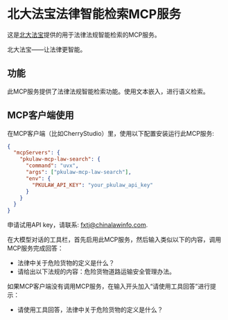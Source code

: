 # 北大法宝法律智能检索MCP服务

这是[北大法宝](https://www.pkulaw.com/)提供的用于法律法规智能检索的MCP服务。

北大法宝——让法律更智能。


## 功能

此MCP服务提供了法律法规智能检索功能。使用文本嵌入，进行语义检索。


## MCP客户端使用

在MCP客户端（比如CherryStudio）里，使用以下配置安装运行此MCP服务:

```json
{
  "mcpServers": {
    "pkulaw-mcp-law-search": {
      "command": "uvx",
      "args": ["pkulaw-mcp-law-search"],
      "env": {
        "PKULAW_API_KEY": "your_pkulaw_api_key"
      }
    }
  }
}
```

申请试用API key，请联系: <fxtj@chinalawinfo.com>.

在大模型对话的工具栏，首先启用此MCP服务，然后输入类似以下的内容，调用MCP服务完成回答：
- 法律中关于危险货物的定义是什么？
- 请给出以下法规的内容：危险货物道路运输安全管理办法。

如果MCP客户端没有调用MCP服务，在输入开头加入“请使用工具回答”进行提示：
- 请使用工具回答，法律中关于危险货物的定义是什么？


